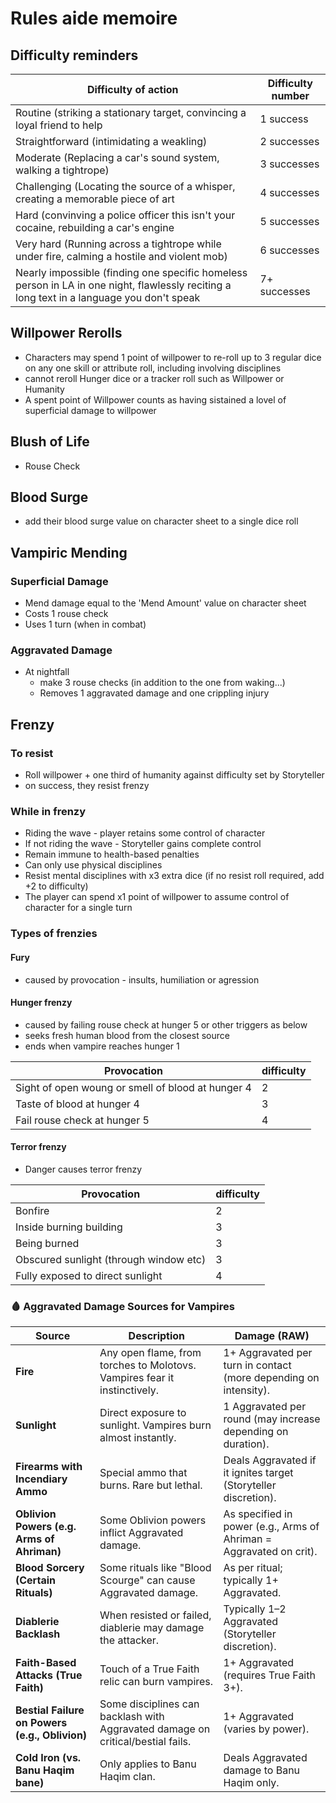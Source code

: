 # Rules aide memoire

## Difficulty reminders

| Difficulty of action | Difficulty number |
| -------------------- | -----------------  |
| Routine (striking a stationary target, convincing a loyal friend to help | 1 success |
| Straightforward (intimidating a weakling) | 2 successes |
| Moderate (Replacing a car's sound system, walking a tightrope) | 3 successes |
| Challenging (Locating the source of a whisper, creating a memorable piece of art | 4 successes |
| Hard (convinving a police officer this isn't your cocaine, rebuilding a car's engine | 5 successes |
| Very hard (Running across a tightrope while under fire, calming a hostile and violent mob) | 6 successes |
| Nearly impossible (finding one specific homeless person in LA in one night, flawlessly reciting a long text in a language you don't speak | 7+ successes |

## Willpower Rerolls

* Characters may spend 1 point of willpower to re-roll up to 3 regular dice on any one skill or attribute roll, including involving disciplines
* cannot reroll Hunger dice or a tracker roll such as Willpower or Humanity
* A spent point of Willpower counts as having sistained a lovel of superficial damage to willpower

## Blush of Life

* Rouse Check

## Blood Surge

* add their blood surge value on character sheet to a single dice roll

## Vampiric Mending

### Superficial Damage

* Mend damage equal to the 'Mend Amount' value on character sheet
* Costs 1 rouse check
* Uses 1 turn (when in combat)

### Aggravated Damage

* At nightfall
  * make 3 rouse checks (in addition to the one from waking...)
  * Removes 1 aggravated damage and one crippling injury

## Frenzy

### To resist

* Roll willpower + one third of humanity against difficulty set by Storyteller
* on success, they resist frenzy

### While in frenzy

* Riding the wave - player retains some control of character
* If not riding the wave - Storyteller gains complete control
* Remain immune to health-based penalties
* Can only use physical disciplines
* Resist mental disciplines with x3 extra dice (if no resist roll required, add +2 to difficulty)
* The player can spend x1 point of willpower to assume control of character for a single turn

### Types of frenzies

#### Fury

* caused by provocation - insults, humiliation or agression

#### Hunger frenzy

* caused by failing rouse check at hunger 5 or other triggers as below
* seeks fresh human blood from the closest source
* ends when vampire reaches hunger 1

|Provocation | difficulty|
| --------- | --------- |
|Sight of open woung or smell of blood at hunger 4 | 2 |
|Taste of blood at hunger 4 | 3 |
| Fail rouse check at hunger 5 | 4 |

#### Terror frenzy

* Danger causes terror frenzy

|Provocation | difficulty|
| --------- | --------- |
| Bonfire | 2 |
| Inside burning building | 3 |
| Being burned | 3 |
| Obscured sunlight (through window etc) | 3 |
| Fully exposed to direct sunlight | 4 |


### 🩸 Aggravated Damage Sources for Vampires

| **Source**            | **Description**                                                                 | **Damage (RAW)**                                                    |
|----------------------|----------------------------------------------------------------------------------|---------------------------------------------------------------------|
| **Fire**             | Any open flame, from torches to Molotovs. Vampires fear it instinctively.       | 1+ Aggravated per turn in contact (more depending on intensity).    |
| **Sunlight**         | Direct exposure to sunlight. Vampires burn almost instantly.                     | 1 Aggravated per round (may increase depending on duration).        |
| **Firearms with Incendiary Ammo** | Special ammo that burns. Rare but lethal.                                           | Deals Aggravated if it ignites target (Storyteller discretion).     |
| **Oblivion Powers (e.g. Arms of Ahriman)** | Some Oblivion powers inflict Aggravated damage.                           | As specified in power (e.g., Arms of Ahriman = Aggravated on crit). |
| **Blood Sorcery (Certain Rituals)** | Some rituals like "Blood Scourge" can cause Aggravated damage.                | As per ritual; typically 1+ Aggravated.                             |
| **Diablerie Backlash** | When resisted or failed, diablerie may damage the attacker.                       | Typically 1–2 Aggravated (Storyteller discretion).                  |
| **Faith-Based Attacks (True Faith)** | Touch of a True Faith relic can burn vampires.                                | 1+ Aggravated (requires True Faith 3+).                             |
| **Bestial Failure on Powers (e.g., Oblivion)** | Some disciplines can backlash with Aggravated damage on critical/bestial fails. | 1+ Aggravated (varies by power).                                   |
| **Cold Iron (vs. Banu Haqim bane)** | Only applies to Banu Haqim clan.                                              | Deals Aggravated damage to Banu Haqim only.                         |


